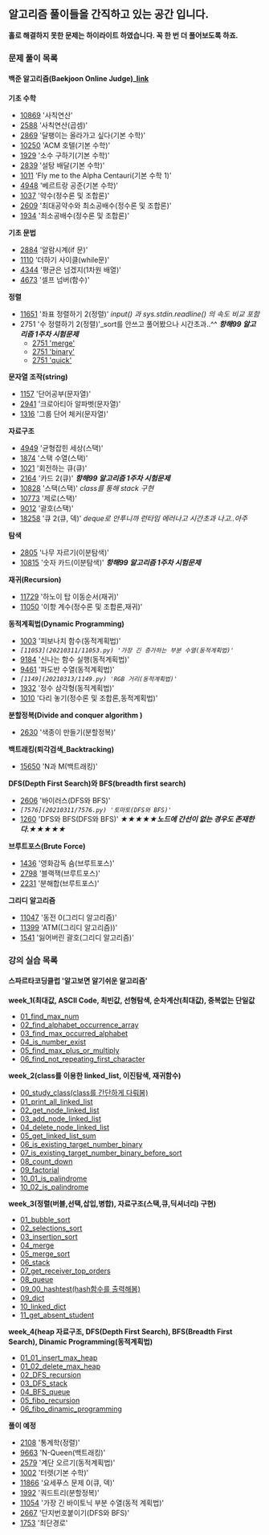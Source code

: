 ## **알고리즘 풀이들을 간직하고 있는 공간 입니다.**
**홀로 해결하지 못한 문제는 하이라이트 하였습니다. 꼭 한 번 더 풀어보도록 하죠.**

### **문제 풀이 목록**
#### **백준 알고리즘(Baekjoon Online Judge)_[link](https://www.acmicpc.net/)** 
**기초 수학**
- [10869](20210305/10869.py) '사칙연산' 
- [2588](20210305/2588.py) '사칙연산(곱셈)'
- [2869](20210308/2869.py) '달팽이는 올라가고 싶다(기본 수학)' 
- [10250](20210308/10250.py) 'ACM 호텔(기본 수학)' 
- [1929](20210308/1929.py) '소수 구하기(기본 수학)' 
- [2839](20210312/2839.py) '설탕 배달(기본 수학)' 
- [1011](20210312/1011.py) 'Fly me to the Alpha Centauri(기본 수학 1)' 
- [4948](20210312/4948.py) '베르트랑 공준(기본 수학)' 
- [1037](20210313/1037.py) '약수(정수론 및 조합론)' 
- [2609](20210313/2609.py) '최대공약수와 최소공배수(정수론 및 조합론)' 
- [1934](20210315/1934.py) '최소공배수(정수론 및 조합론)' 
  
**기초 문법**
- [2884](20210305/2884.py) '알람시계(if 문)' 
- [1110](20210305/1110.py) '더하기 사이클(while문)' 
- [4344](20210306/4344.py) '평균은 넘겠지(1차원 배열)' 
- [4673](20210306/4673.py) '셀프 넘버(함수)'
  
**정렬**
- [11651](20210309/11651.py) '좌표 정렬하기 2(정렬)' _input() 과 sys.stdin.readline() 의 속도 비교 포함_
- 2751 '수 정렬하기 2(정렬)'_sort를 안쓰고 풀어봤으나 시간초과..^^ **_항해99 알고리즘 1주차 시험문제_**
    - [2751 'merge'](20210312/week_1_test/2751_merge.py)
    - [2751 'binary'](20210312/week_1_test/2751_binary.py)
    - [2751 'quick'](20210312/week_1_test/2751_quick.py)
  
**문자열 조작(string)**
- [1157](20210306/1157.py) '단어공부(문자열)' 
- [2941](20210306/2941.py) '크로아티아 알파벳(문자열)' 
- [1316](20210312/1316.py) '그룹 단어 체커(문자열)' 
  
**자료구조**
- [4949](20210310/4949.py) '균형잡힌 세상(스택)' 
- [1874](20210310/1874.py) '스택 수열(스택)' 
- [1021](20210310/1021.py) '회전하는 큐(큐)' 
- [2164](20210312/week_1_test/2164.py) '카드 2(큐)'  **_항해99 알고리즘 1주차 시험문제_**
- [10828](20210315/10828.py) '스택(스택)' _class를 통해 stack 구현_
- [10773](20210315/10773.py) '제로(스택)' 
- [9012](20210315/9012.py) '괄호(스택)' 
- [18258](20210315/18258.py) '큐 2(큐, 덱)' _deque로 안푸니까 런타임 에러나고 시간초과 나고..아주_


  
**탐색**
- [2805](20210309/2805.py) '나무 자르기(이분탐색)' 
- [10815](20210312/week_1_test/10815.py) '숫자 카드(이분탐색)'  **_항해99 알고리즘 1주차 시험문제_**
  
**재귀(Recursion)**
- [11729](20210309/11729.py) '하노이 탑 이동순서(재귀)' 
- [11050](20210315/11050.py) '이항 계수(정수론 및 조합론,재귀)' 
  
**동적계획법(Dynamic Programming)**
- [1003](20210311/1003.py) '피보나치 함수(동적계획법)' 
- _`[11053](20210311/11053.py) '가장 긴 증가하는 부분 수열(동적계획법)'`_
- [9184](20210312/9184.py) '신나는 함수 실행(동적계획법)' 
- [9461](20210313/9461.py) '파도반 수열(동적계획법)' 
- _`[1149](20210313/1149.py) 'RGB 거리(동적계획법)'`_ 
- [1932](20210313/1932.py) '정수 삼각형(동적계획법)' 
- [1010](20210315/1010.py) '다리 놓기(정수론 및 조합론,동적계획법)' 

**분할정복(Divide and conquer algorithm )**
- [2630](20210316/2630.py) '색종이 만들기(분할정복)' 

**백트래킹(퇴각검색_Backtracking)**
- [15650](20210316/15650.py) 'N과 M(백트래킹)' 

**DFS(Depth First Search)와 BFS(breadth first search)**
- [2606](20210311/2606.py) '바이러스(DFS와 BFS)' 
- _`[7576](20210311/7576.py) '토마토(DFS와 BFS)'`_ 
- [1260](20210315/1260.py) 'DFS와 BFS(DFS와 BFS)' **_★★★★★노드에 간선이 없는 경우도 존재한다.★★★★★_**
  
**브루트포스(Brute Force)**
- [1436](20210312/1436.py) '영화감독 숌(브루트포스)' 
- [2798](20210312/2798.py) '블랙잭(브루트포스)' 
- [2231](20210312/2231.py) '분해합(브루트포스)' 
  
**그리디 알고리즘**
- [11047](20210313/11047.py) '동전 0(그리디 알고리즘)' 
- [11399](20210313/11399.py) 'ATM((그리디 알고리즘))' 
- [1541](20210313/1541) '잃어버린 괄호(그리디 알고리즘)' 

### **강의 실습 목록**
#### 스파르타코딩클럽 '알고보면 알기쉬운 알고리즘'
**week_1(최대값, ASCII Code, 최빈값, 선형탐색, 순차계산(최대값), 중복없는 단일값**
- [01_find_max_num](spartacodingclub/week_1/01_find_max_num.py)
- [02_find_alphabet_occurrence_array](spartacodingclub/week_1/02_find_alphabet_occurrence_array.py)
- [03_find_max_occurred_alphabet](spartacodingclub/week_1/03_find_max_occurred_alphabet.py)
- [04_is_number_exist](spartacodingclub/week_1/04_is_number_exist.py)
- [05_find_max_plus_or_multiply](spartacodingclub/week_1/05_find_max_plus_or_multiply.py)
- [06_find_not_repeating_first_character](spartacodingclub/week_1/06_find_not_repeating_first_character.py)
  
**week_2(class를 이용한 linked_list, 이진탐색, 재귀함수)**
- [00_study_class(class를 간단하게 다뤄봄)](spartacodingclub/week_2/study_class.py)
- [01_print_all_linked_list](spartacodingclub/week_2/01_print_all_linked_list.py)
- [02_get_node_linked_list](spartacodingclub/week_2/02_get_node_linked_list.py)
- [03_add_node_linked_list](spartacodingclub/week_2/03_add_node_linked_list.py)
- [04_delete_node_linked_list](spartacodingclub/week_2/04_delete_node_linked_list.py)
- [05_get_linked_list_sum](spartacodingclub/week_2/05_get_linked_list_sum.py)
- [06_is_existing_target_number_binary](spartacodingclub/week_2/06_is_existing_target_number_binary.py)
- [07_is_existing_target_number_binary_before_sort](spartacodingclub/week_2/07_is_existing_target_number_binary_before_sort.py)
- [08_count_down](spartacodingclub/week_2/08_count_down.py)
- [09_factorial](spartacodingclub/week_2/09_factorial.py)
- [10_01_is_palindrome](spartacodingclub/week_2/10_01_is_palindrome.py)
- [10_02_is_palindrome](spartacodingclub/week_2/10_02_is_palindrome.py)
  
**week_3(정렬(버블,선택,삽입,병합), 자료구조(스택,큐,딕셔너리) 구현)**
- [01_bubble_sort](spartacodingclub/week_3/01_bubble_sort.py)
- [02_selections_sort](spartacodingclub/week_3/02_selections_sort.py)
- [03_insertion_sort](spartacodingclub/week_3/03_insertion_sort.py)
- [04_merge](spartacodingclub/week_3/04_merge.py)
- [05_merge_sort](spartacodingclub/week_3/05_merge_sort.py)
- [06_stack](spartacodingclub/week_3/06_stack.py)
- [07_get_receiver_top_orders](spartacodingclub/week_3/07_get_receiver_top_orders.py)
- [08_queue](spartacodingclub/week_3/08_queue.py)
- [09_00_hashtest(hash함수를 출력해봄)](spartacodingclub/week_3/hashtest.py)
- [09_dict](spartacodingclub/week_3/09_dict.py)
- [10_linked_dict](spartacodingclub/week_3/10_linked_dict.py)
- [11_get_absent_student](spartacodingclub/week_3/11_get_absent_student.py)
  
**week_4(heap 자료구조, DFS(Depth First Search), BFS(Breadth First Search), Dinamic Programming(동적계획법)**
- [01_01_insert_max_heap](spartacodingclub/week_4/01_01_insert_max_heap.py)
- [01_02_delete_max_heap](spartacodingclub/week_4/01_02_delete_max_heap.py)
- [02_DFS_recursion](spartacodingclub/week_4/02_DFS_recursion.py)
- [03_DFS_stack](spartacodingclub/week_4/03_DFS_stack.py)
- [04_BFS_queue](spartacodingclub/week_4/04_BFS_queue.py)
- [05_fibo_recursion](spartacodingclub/week_4/05_fibo_recursion.py)
- [06_fibo_dinamic_programming](spartacodingclub/week_4/06_fibo_dinamic_programming.py)
  
  
**풀이 예정**
- [2108]() '통계학(정렬)' 
- [9663]() 'N-Queen(백트래킹)'
- [2579]() '계단 오르기(동적계획법)' 
- [1002]() '터렛(기본 수학)' 
- [11866]() '요세푸스 문제 0(큐, 덱)' 
- [1992]() '쿼드트리(분할정복)' 
- [11054]() '가장 긴 바이토닉 부분 수열(동적 계획법)' 
- [2667]() '단지번호붙이기(DFS와 BFS)' 
- [1753]() '최단경로' 
